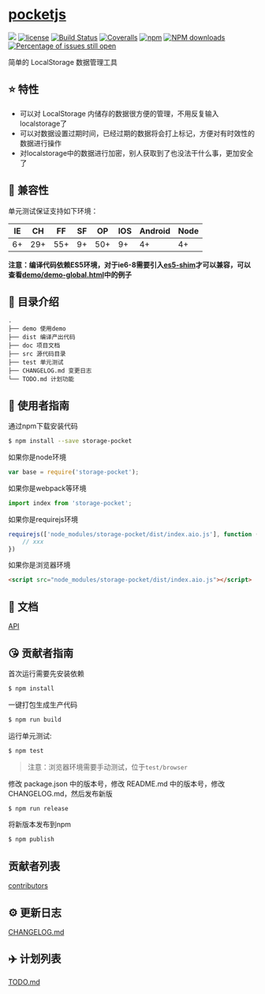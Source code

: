 # [pocketjs](https://github.com/MaxtuneLee/pocketjs)
[![](https://img.shields.io/badge/Powered%20by-jslib%20base-brightgreen.svg)](https://github.com/yanhaijing/jslib-base)
[![license](https://img.shields.io/badge/license-MIT-blue.svg)](https://github.com/MaxtuneLee/pocketjs/blob/master/LICENSE)
[![Build Status](https://travis-ci.org/MaxtuneLee/pocketjs.svg?branch=master)](https://travis-ci.org/MaxtuneLee/pocketjs)
[![Coveralls](https://img.shields.io/coveralls/MaxtuneLee/pocketjs.svg)](https://coveralls.io/github/MaxtuneLee/pocketjs)
[![npm](https://img.shields.io/badge/npm-0.1.0-orange.svg)](https://www.npmjs.com/package/pocketjs)
[![NPM downloads](http://img.shields.io/npm/dm/pocketjs.svg?style=flat-square)](http://www.npmtrends.com/pocketjs)
[![Percentage of issues still open](http://isitmaintained.com/badge/open/MaxtuneLee/pocketjs.svg)](http://isitmaintained.com/project/MaxtuneLee/pocketjs "Percentage of issues still open")

简单的 LocalStorage 数据管理工具

## :star: 特性

- 可以对 LocalStorage 内储存的数据很方便的管理，不用反复输入localstorage了
- 可以对数据设置过期时间，已经过期的数据将会打上标记，方便对有时效性的数据进行操作
- 对localstorage中的数据进行加密，别人获取到了也没法干什么事，更加安全了


## :pill: 兼容性
单元测试保证支持如下环境：

| IE   | CH   | FF   | SF   | OP   | IOS  | Android   | Node  |
| ---- | ---- | ---- | ---- | ---- | ---- | ---- | ----- |
| 6+   | 29+ | 55+  | 9+   | 50+  | 9+   | 4+   | 4+ |

**注意：编译代码依赖ES5环境，对于ie6-8需要引入[es5-shim](http://github.com/es-shims/es5-shim/)才可以兼容，可以查看[demo/demo-global.html](./demo/demo-global.html)中的例子**

## :open_file_folder: 目录介绍

```
.
├── demo 使用demo
├── dist 编译产出代码
├── doc 项目文档
├── src 源代码目录
├── test 单元测试
├── CHANGELOG.md 变更日志
└── TODO.md 计划功能
```

## :rocket: 使用者指南

通过npm下载安装代码

```bash
$ npm install --save storage-pocket
```

如果你是node环境

```js
var base = require('storage-pocket');
```

如果你是webpack等环境

```js
import index from 'storage-pocket';
```

如果你是requirejs环境

```js
requirejs(['node_modules/storage-pocket/dist/index.aio.js'], function (base) {
    // xxx
})
```

如果你是浏览器环境

```html
<script src="node_modules/storage-pocket/dist/index.aio.js"></script>
```

## :bookmark_tabs: 文档
[API](./doc/api.md)

## :kissing_heart: 贡献者指南
首次运行需要先安装依赖

```bash
$ npm install
```

一键打包生成生产代码

```bash
$ npm run build
```

运行单元测试:

```bash
$ npm test
```

> 注意：浏览器环境需要手动测试，位于`test/browser`

修改 package.json 中的版本号，修改 README.md 中的版本号，修改 CHANGELOG.md，然后发布新版

```bash
$ npm run release
```

将新版本发布到npm

```bash
$ npm publish
```

## 贡献者列表

[contributors](https://github.com/MaxtuneLee/pocketjs/graphs/contributors)

## :gear: 更新日志
[CHANGELOG.md](./CHANGELOG.md)

## :airplane: 计划列表
[TODO.md](./TODO.md)